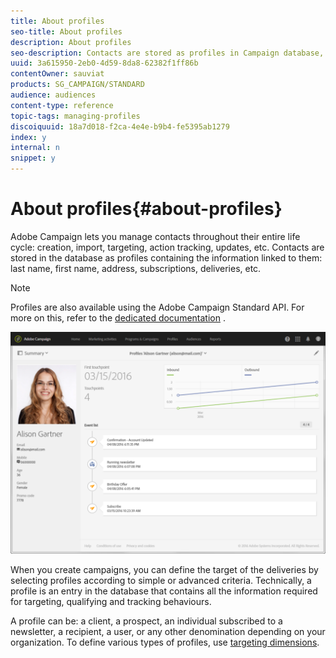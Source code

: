 ```yaml
---
title: About profiles
seo-title: About profiles
description: About profiles
seo-description: Contacts are stored as profiles in Campaign database, and updated through their entire life cycle.
uuid: 3a615950-2eb0-4d59-8da8-62382f1ff86b
contentOwner: sauviat
products: SG_CAMPAIGN/STANDARD
audience: audiences
content-type: reference
topic-tags: managing-profiles
discoiquuid: 18a7d018-f2ca-4e4e-b9b4-fe5395ab1279
index: y
internal: n
snippet: y
---
```


# About profiles{#about-profiles}

Adobe Campaign lets you manage contacts throughout their entire life cycle: creation, import, targeting, action tracking, updates, etc. Contacts are stored in the database as profiles containing the information linked to them: last name, first name, address, subscriptions, deliveries, etc.

>[!NOTE]
>
>Profiles are also available using the Adobe Campaign Standard API. For more on this, refer to the [dedicated documentation](https://docs.campaign.adobe.com/doc/standard/en/api/ACS_API.html#retrieving-profiles) .

![](assets/marketing_history.png)

When you create campaigns, you can define the target of the deliveries by selecting profiles according to simple or advanced criteria. Technically, a profile is an entry in the database that contains all the information required for targeting, qualifying and tracking behaviours.

A profile can be: a client, a prospect, an individual subscribed to a newsletter, a recipient, a user, or any other denomination depending on your organization. To define various types of profiles, use [targeting dimensions](../../automating/using/query.md#targeting-dimensions-and-resources).

